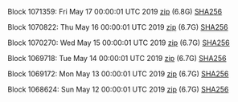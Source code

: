 Block 1071359: Fri May 17 00:00:01 UTC 2019 [zip](https://dash-bootstrap.ams3.digitaloceanspaces.com/mainnet/2019-05-17/bootstrap.dat.zip) (6.8G) [SHA256](https://dash-bootstrap.ams3.digitaloceanspaces.com/mainnet/2019-05-17/sha256.txt)

Block 1070822: Thu May 16 00:00:01 UTC 2019 [zip](https://dash-bootstrap.ams3.digitaloceanspaces.com/mainnet/2019-05-16/bootstrap.dat.zip) (6.7G) [SHA256](https://dash-bootstrap.ams3.digitaloceanspaces.com/mainnet/2019-05-16/sha256.txt)

Block 1070270: Wed May 15 00:00:01 UTC 2019 [zip](https://dash-bootstrap.ams3.digitaloceanspaces.com/mainnet/2019-05-15/bootstrap.dat.zip) (6.7G) [SHA256](https://dash-bootstrap.ams3.digitaloceanspaces.com/mainnet/2019-05-15/sha256.txt)

Block 1069718: Tue May 14 00:00:01 UTC 2019 [zip](https://dash-bootstrap.ams3.digitaloceanspaces.com/mainnet/2019-05-14/bootstrap.dat.zip) (6.7G) [SHA256](https://dash-bootstrap.ams3.digitaloceanspaces.com/mainnet/2019-05-14/sha256.txt)

Block 1069172: Mon May 13 00:00:01 UTC 2019 [zip](https://dash-bootstrap.ams3.digitaloceanspaces.com/mainnet/2019-05-13/bootstrap.dat.zip) (6.7G) [SHA256](https://dash-bootstrap.ams3.digitaloceanspaces.com/mainnet/2019-05-13/sha256.txt)

Block 1068624: Sun May 12 00:00:01 UTC 2019 [zip](https://dash-bootstrap.ams3.digitaloceanspaces.com/mainnet/2019-05-12/bootstrap.dat.zip) (6.7G) [SHA256](https://dash-bootstrap.ams3.digitaloceanspaces.com/mainnet/2019-05-12/sha256.txt)
